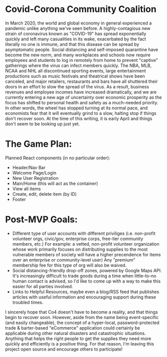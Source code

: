 # Covid-Corona Community Coalition

In March 2020, the world and global economy in general experienced a pandemic unlike anything we've seen before. A highly-contagious new strain of coronavirus known as "COVID-19" has spread exponentially quickly and left many casualities in its wake, exacerbated by the fact literally no one is immune, and that this disease can be spread by asymptomatic people. Social distancing and self-imposed quarantine have become the new norm, and many workplaces and schools now require employees and students to log in remotely from home to prevent "captive" gatherings where the virus can infect members quickly. The NBA, MLB, NCAA and NHL all discontinued sporting events, large entertainment productions such as music festivals and theatrical shows have been canceled, and major retailers, restaurants and bars have all shuttered their doors in an effort to slow the spread of the virus. As a result, business revenues and employee incomes have increased dramatically, and we are currently entering a new age of uncertainty over economic prosperity as the focus has shifted to personal health and safety as a much-needed priority. In other words, the wheel has stopped turning at its normal pace, and economists fear that it will eventually grind to a slow, halting stop if things don't recover soon. At the time of this writing, it is early April and things don't seem to be looking up just yet.

# The Game Plan:

Planned React components (in no particular order):
- Header/Nav Bar
- Welcome Page/Login
- New User Registration
- Main/Home (this will act as the container)
- View all items
- Create, edit, delete item (by ID)
- Footer

# Post-MVP Goals:
- Different type of user accounts with different priviliges (i.e. non-profit volunteer orgs, civic/gov, enterprise corps, free-tier community members, etc.) For example: a vetted, non-profit volunteer organization whose work primarily focuses on distributing supplies to the most vulnerable members of society will have a higher precendence for items over an enterprise or community-level user) Any "premium" membership fee for this type of org will also be waived.
- Social distancing-friendly drop-off zones, powered by Google Maps API. It's increasingly difficult to trade goods during a time when little-to-no human contact is advised, so I'd like to come up with a way to make this easier for all parties involved.
- Links to Helpful Resources, maybe even a blog/RSS feed that publishes articles with useful information and encouraging support during these troubled times.

I sincerely hope that Co4 doesn't have to become a reality, and that things begin to recover soon. However, aside from the name being event-specific (and easily changeable), the concept of a hyper-local, password-protected trade & barter-based "eCommerce" application could certainly be applicable during other natural disasters and catastrophic situations. Anything that helps the right people to get the supplies they need more quickly and efficiently is a positive thing. For that reason, I'm leaving this project open source and encourage others to participate!

